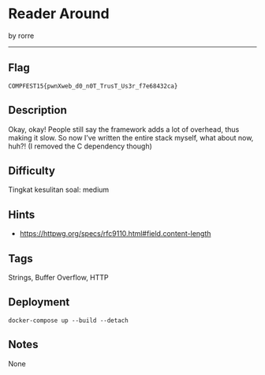# Reader Around

by rorre

---

## Flag

```
COMPFEST15{pwnXweb_d0_n0T_TrusT_Us3r_f7e68432ca}
```

## Description
Okay, okay! People still say the framework adds a lot of overhead, thus making it slow. So now I’ve written the entire stack myself, what about now, huh?! (I removed the C dependency though)

## Difficulty
Tingkat kesulitan soal: medium

## Hints
- https://httpwg.org/specs/rfc9110.html#field.content-length

## Tags
Strings, Buffer Overflow, HTTP

## Deployment
```
docker-compose up --build --detach
```

## Notes
None
